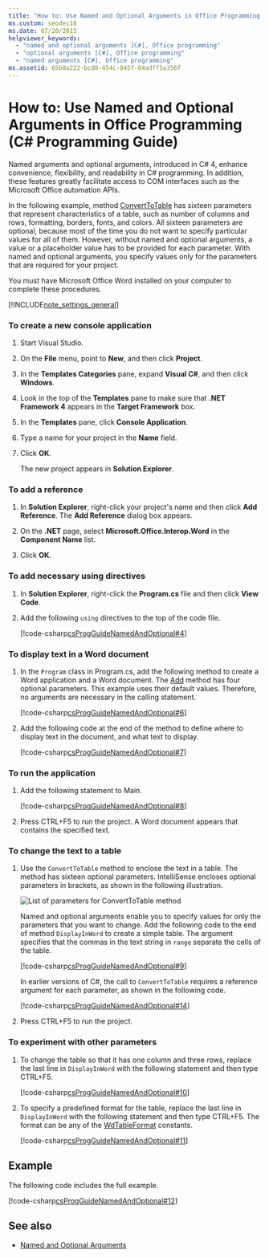 ```yaml
---
title: "How to: Use Named and Optional Arguments in Office Programming - C# Programming Guide"
ms.custom: seodec18
ms.date: 07/20/2015
helpviewer_keywords: 
  - "named and optional arguments [C#], Office programming"
  - "optional arguments [C#], Office programming"
  - "named arguments [C#], Office programming"
ms.assetid: 65b8a222-bcd8-454c-845f-84adff5a356f
---
```

# How to: Use Named and Optional Arguments in Office Programming (C# Programming Guide)
Named arguments and optional arguments, introduced in C# 4, enhance convenience, flexibility, and readability in C# programming. In addition, these features greatly facilitate access to COM interfaces such as the Microsoft Office automation APIs.  
  
 In the following example, method [ConvertToTable](<xref:Microsoft.Office.Interop.Word.Range.ConvertToTable%2A>) has sixteen parameters that represent characteristics of a table, such as number of columns and rows, formatting, borders, fonts, and colors. All sixteen parameters are optional, because most of the time you do not want to specify particular values for all of them. However, without named and optional arguments, a value or a placeholder value has to be provided for each parameter. With named and optional arguments, you specify values only for the parameters that are required for your project.  
  
 You must have Microsoft Office Word installed on your computer to complete these procedures.  
  
[!INCLUDE[note_settings_general](~/includes/note-settings-general-md.md)]  
  
### To create a new console application  
  
1. Start Visual Studio.  
  
2. On the **File** menu, point to **New**, and then click **Project**.  
  
3. In the **Templates Categories** pane, expand **Visual C#**, and then click **Windows**.  
  
4. Look in the top of the **Templates** pane to make sure that **.NET Framework 4** appears in the **Target Framework** box.  
  
5. In the **Templates** pane, click **Console Application**.  
  
6. Type a name for your project in the **Name** field.  
  
7. Click **OK**.  
  
     The new project appears in **Solution Explorer**.  
  
### To add a reference  
  
1. In **Solution Explorer**, right-click your project's name and then click **Add Reference**. The **Add Reference** dialog box appears.  
  
2. On the **.NET** page, select **Microsoft.Office.Interop.Word** in the **Component Name** list.  
  
3. Click **OK**.  
  
### To add necessary using directives  
  
1. In **Solution Explorer**, right-click the **Program.cs** file and then click **View Code**.  
  
2. Add the following `using` directives to the top of the code file.  
  
     [!code-csharp[csProgGuideNamedAndOptional#4](~/samples/snippets/csharp/VS_Snippets_VBCSharp/csprogguidenamedandoptional/cs/wordprogram.cs#4)]  
  
### To display text in a Word document  
  
1. In the `Program` class in Program.cs, add the following method to create a Word application and a Word document. The [Add](<xref:Microsoft.Office.Interop.Word.Documents.Add%2A>) method has four optional parameters. This example uses their default values. Therefore, no arguments are necessary in the calling statement.  
  
     [!code-csharp[csProgGuideNamedAndOptional#6](~/samples/snippets/csharp/VS_Snippets_VBCSharp/csprogguidenamedandoptional/cs/wordprogram.cs#6)]  
  
2. Add the following code at the end of the method to define where to display text in the document, and what text to display.  
  
     [!code-csharp[csProgGuideNamedAndOptional#7](~/samples/snippets/csharp/VS_Snippets_VBCSharp/csprogguidenamedandoptional/cs/wordprogram.cs#7)]  
  
### To run the application  
  
1. Add the following statement to Main.  
  
     [!code-csharp[csProgGuideNamedAndOptional#8](~/samples/snippets/csharp/VS_Snippets_VBCSharp/csprogguidenamedandoptional/cs/wordprogram.cs#8)]  
  
2. Press CTRL+F5 to run the project. A Word document appears that contains the specified text.  
  
### To change the text to a table  
  
1. Use the `ConvertToTable` method to enclose the text in a table. The method has sixteen optional parameters. IntelliSense encloses optional parameters in brackets, as shown in the following illustration.  
  
     ![List of parameters for ConvertToTable method](./media/how-to-use-named-and-optional-arguments-in-office-programming/convert-table-parameters.png)  
  
     Named and optional arguments enable you to specify values for only the parameters that you want to change. Add the following code to the end of method `DisplayInWord` to create a simple table. The argument specifies that the commas in the text string in `range` separate the cells of the table.  
  
     [!code-csharp[csProgGuideNamedAndOptional#9](~/samples/snippets/csharp/VS_Snippets_VBCSharp/csprogguidenamedandoptional/cs/wordprogram.cs#9)]  
  
     In earlier versions of C#, the call to `ConvertToTable` requires a reference argument for each parameter, as shown in the following code.  
  
     [!code-csharp[csProgGuideNamedAndOptional#14](~/samples/snippets/csharp/VS_Snippets_VBCSharp/csprogguidenamedandoptional/cs/wordprogram.cs#14)]  
  
2. Press CTRL+F5 to run the project.  
  
### To experiment with other parameters  
  
1. To change the table so that it has one column and three rows, replace the last line in `DisplayInWord` with the following statement and then type CTRL+F5.  
  
     [!code-csharp[csProgGuideNamedAndOptional#10](~/samples/snippets/csharp/VS_Snippets_VBCSharp/csprogguidenamedandoptional/cs/wordprogram.cs#10)]  
  
2. To specify a predefined format for the table, replace the last line in `DisplayInWord` with the following statement and then type CTRL+F5. The format can be any of the [WdTableFormat](<xref:Microsoft.Office.Interop.Word.WdTableFormat>) constants.  
  
     [!code-csharp[csProgGuideNamedAndOptional#11](~/samples/snippets/csharp/VS_Snippets_VBCSharp/csprogguidenamedandoptional/cs/wordprogram.cs#11)]  
  
## Example  
 The following code includes the full example.  
  
 [!code-csharp[csProgGuideNamedAndOptional#12](~/samples/snippets/csharp/VS_Snippets_VBCSharp/csprogguidenamedandoptional/cs/wordprogram.cs#12)]  
  
## See also

- [Named and Optional Arguments](./named-and-optional-arguments.md)
